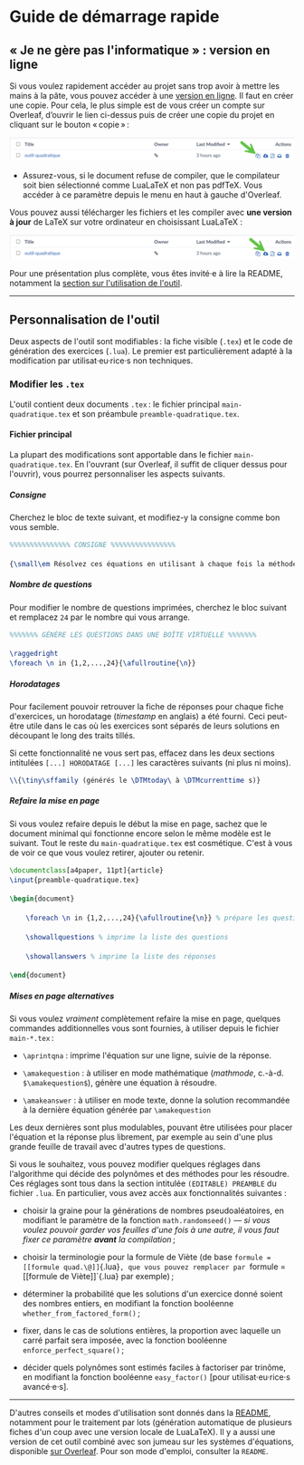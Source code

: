 # Guide de démarrage rapide

##  « Je ne gère pas l'informatique » : version en ligne

Si vous voulez rapidement accéder au projet sans trop avoir à mettre les mains à la pâte, vous pouvez accéder à une [version en ligne](https://www.overleaf.com/read/tsmdmkhnrzjq#7569b4). Il faut en créer une copie. Pour cela, le plus simple est de vous créer un compte sur Overleaf, d’ouvrir le lien ci-dessus puis de créer une copie du projet en cliquant sur le bouton « copie » :

![Bouton « copie » dans Overleaf, mis en évidence avec une grande flèche verte.](../images/copier-d-overleaf-oq.png)

- Assurez-vous, si le document refuse de compiler, que le compilateur soit bien sélectionné comme LuaLaTeX et non pas pdfTeX. Vous accéder à ce paramètre depuis le menu en haut à gauche d'Overleaf.

Vous pouvez aussi télécharger les fichiers et les compiler avec **une version à jour** de LaTeX sur votre ordinateur en choisissant LuaLaTeX :

![Bouton « téléchargement » dans Overleaf, mis en évidence avec une grande flèche verte.](../images/telecharger-d-overleaf-oq.png)

Pour une présentation plus complète, vous êtes invité·e à lire la README, notamment la [section sur l'utilisation de l'outil](./README.md#utilisation-de-loutil).

***

## Personnalisation de l'outil

Deux aspects de l'outil sont modifiables : la fiche visible (`.tex`) et le code de génération des exercices (`.lua`). Le premier est particulièrement adapté à la modification par utilisat·eu·rice·s non techniques.

### Modifier les `.tex`

L'outil contient deux documents `.tex` : le fichier principal `main-quadratique.tex` et son préambule `preamble-quadratique.tex`.

#### Fichier principal

La plupart des modifications sont apportable dans le fichier  `main-quadratique.tex`. En l'ouvrant (sur Overleaf, il suffit de cliquer dessus pour l'ouvrir), vous pourrez personnaliser les aspects suivants.

##### Consigne 

Cherchez le bloc de texte suivant, et modifiez-y la consigne comme bon vous semble.

```tex
%%%%%%%%%%%%%%% CONSIGNE %%%%%%%%%%%%%%%%

{\small\em Résolvez ces équations en utilisant à chaque fois la méthode la plus rapide possible. (N'oubliez pas d'écrire l'équation sous la forme standard si elle ne l'est pas déjà.) Une fois toutes les équations résolues, vérifiez vos réponses dans le corrigé. Indiquez pour chaque question si vous avez utilisé la même méthode que le corrigé ou non. Vous n'avez pas droit à la calculatrice.}

```

##### Nombre de questions

Pour modifier le nombre de questions imprimées, cherchez le bloc suivant et remplacez `24` par le nombre qui vous arrange.

```tex
%%%%%%% GÉNÈRE LES QUESTIONS DANS UNE BOÎTE VIRTUELLE %%%%%%%

\raggedright
\foreach \n in {1,2,...,24}{\afullroutine{\n}}

```

##### Horodatages

Pour facilement pouvoir retrouver la fiche de réponses pour chaque fiche d'exercices, un horodatage (*timestamp* en anglais) a été fourni. Ceci peut-être utile dans le cas où les exercices sont séparés de leurs solutions en découpant le long des traits tillés.

Si cette fonctionnalité ne vous sert pas, effacez dans les deux sections intitulées `[...] HORODATAGE [...]` les caractères suivants (ni plus ni moins).

```tex
\\{\tiny\sffamily (générés le \DTMtoday\ à \DTMcurrenttime s)}
```

##### Refaire la mise en page 

Si vous voulez refaire depuis le début la mise en page, sachez que le document minimal qui fonctionne encore selon le même modèle est le suivant. Tout le reste du `main-quadratique.tex` est cosmétique. C'est à vous de voir ce que vous voulez retirer, ajouter ou retenir.

```tex
\documentclass[a4paper, 11pt]{article}
\input{preamble-quadratique.tex}

\begin{document}

	\foreach \n in {1,2,...,24}{\afullroutine{\n}} % prépare les questions/réponses

	\showallquestions % imprime la liste des questions

	\showallanswers % imprime la liste des réponses

\end{document}

```

##### Mises en page alternatives

Si vous voulez *vraiment* complètement refaire la mise en page, quelques commandes additionnelles vous sont fournies, à utiliser depuis le fichier `main-*.tex` :

- `\aprintqna` : imprime l'équation sur une ligne, suivie de la réponse.

- `\amakequestion` : à utiliser en mode mathématique (*mathmode*, c.-à-d. `$\amakequestion$`), génère une équation à résoudre.

- `\amakeanswer` : à utiliser en mode texte, donne la solution recommandée à la dernière équation générée par `\amakequestion`

Les deux dernières sont plus modulables, pouvant être utilisées pour placer l'équation et la réponse plus librement, par exemple au sein d'une plus grande feuille de travail avec d'autres types de questions.

Si vous le souhaitez, vous pouvez modifier quelques réglages dans l'algorithme qui décide des polynômes et des méthodes pour les résoudre.  Ces réglages sont tous dans la section intitulée `(EDITABLE) PREAMBLE` du fichier `.lua`. En particulier, vous avez accès aux fonctionnalités suivantes :

- choisir la graine pour la générations de nombres pseudoaléatoires, en modifiant le paramètre de la fonction `math.randomseed()` — *si vous voulez pouvoir garder vos feuilles d'une fois à une autre, il vous faut fixer ce paramètre **avant** la compilation* ;

- choisir la terminologie pour la formule de Viète (de base `formule = [[formule quad.\@]]`{.lua}`, que vous pouvez remplacer par `formule = [[formule de Viète]]`{.lua} par exemple) ;

- déterminer la probabilité que les solutions d'un exercice donné soient des nombres entiers, en modifiant la fonction booléenne `whether_from_factored_form()` ;

- fixer, dans le cas de solutions entières, la proportion avec laquelle un carré parfait sera imposée, avec la fonction booléenne `enforce_perfect_square()` ;

- décider quels polynômes sont estimés faciles à factoriser par trinôme, en modifiant la fonction booléenne `easy_factor()` [pour utilisat·eu·rice·s avancé·e·s].

***

D'autres conseils et modes d'utilisation sont donnés dans la [README](./README.md), notamment pour le traitement par lots (génération automatique de plusieurs fiches d'un coup avec une version locale de LuaLaTeX). Il y a aussi une version de cet outil combiné avec son jumeau sur les systèmes d'équations, disponible [sur Overleaf](https://www.overleaf.com/read/wzdcckddkjzy#f3d012). Pour son mode d'emploi, consulter la `README`.


